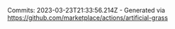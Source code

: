 Commits: 2023-03-23T21:33:56.214Z - Generated via https://github.com/marketplace/actions/artificial-grass
<br>
